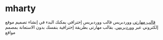 # mharty

[قالب مهارتي](https://digital-business.me/mharty-wordpress-template/) ووردبريس 
قالب ووردبريس إحترافي يمكنك البدء في إنشاء تصميم موقع إلكتروني عبر [ووردبريس](https://digital-business.me/why-wordpres/). بقالب مهارتى بطريقة إحترافية بنفسك بدون الاستعانة بمصمم مواقع
